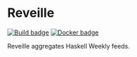 # Reveille

[![Build badge][]][Build status]
[![Docker badge][]][Docker status]

Reveille aggregates Haskell Weekly feeds.

[Build badge]: https://travis-ci.org/haskellweekly/reveille.svg?branch=master
[Build status]: https://travis-ci.org/haskellweekly/reveille
[Docker badge]: https://img.shields.io/docker/build/taylorfausak/reveille.svg?label=docker
[Docker status]: https://hub.docker.com/r/taylorfausak/reveille/
